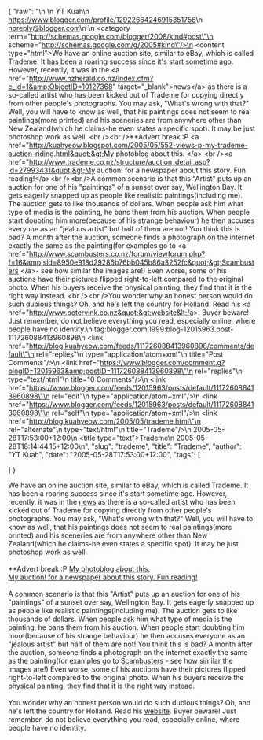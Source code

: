 {
  "raw": "<entry>\n  <author>\n    <name>YT Kuah</name>\n    <uri>https://www.blogger.com/profile/12922664246915351758</uri>\n    <email>noreply@blogger.com</email>\n  </author>\n  <category term=\"http://schemas.google.com/blogger/2008/kind#post\"\n    scheme=\"http://schemas.google.com/g/2005#kind\"/>\n  <content type=\"html\">We have an online auction site, similar to eBay, which is called Trademe. It has been a roaring success since it's start sometime ago. However, recently, it was in the &lt;a href=&quot;http://www.nzherald.co.nz/index.cfm?c_id=1&amp;ObjectID=10127368&quot; target=&quot;_blank&quot;&gt;news&lt;/a&gt; as there is a so-called artist who has been kicked out of Trademe for copying directly from other people's photographs. You may ask, &quot;What's wrong with that?&quot; Well, you will have to know as well, that his paintings does not seem to real paintings(more printed) and his sceneries are from anywhere other than New Zealand(which he claims-he even states a specific spot). It may be just photoshop work as well. &lt;br /&gt;&lt;br /&gt;**Advert break :P &lt;a href=&quot;http://kuahyeow.blogspot.com/2005/05/552-views-p-my-trademe-auction-riding.html&quot;&gt;My photoblog about this. &lt;/a&gt; &lt;br /&gt;&lt;a href=&quot;http://www.trademe.co.nz/structure/auction_detail.asp?id=27993431&quot;&gt;My auction! for a newspaper about this story. Fun reading!&lt;/a&gt;&lt;br /&gt;&lt;br /&gt;A common scenario is that this &quot;Artist&quot; puts up an auction for one of his &quot;paintings&quot; of a sunset over say, Wellington Bay. It gets eagerly snapped up as people like realistic paintings(including me). The auction gets to like thousands of dollars. When people ask him what type of media is the painting, he bans them from his auction. When people start doubting him more(because of his strange behaviour) he then accuses everyone as an &quot;jealous artist&quot; but half of them are not! You think this is bad? A month after the auction, someone finds a photograph on the internet exactly the same as the painting(for examples go to &lt;a href=&quot;http://www.scambusters.co.nz/forum/viewforum.php?f=16&amp;sid=8950e918d29286b76bb045b86a3252fc&quot;&gt;Scambusters &lt;/a&gt;- see how similar the images are!) Even worse, some of his auctions have their pictures flipped right-to-left compared to the original photo. When his buyers receive the physical painting, they find that it is the right way instead. &lt;br /&gt;&lt;br /&gt;You wonder why an honest person would do such dubious things? Oh, and he's left the country for Holland. Read his &lt;a href=&quot;http://www.petervink.co.nz&quot;&gt;website&lt;/a&gt;. Buyer beware! Just remember, do not believe everything you read, especially online, where people have no identity.</content>\n  <id>tag:blogger.com,1999:blog-12015963.post-111726088413960898</id>\n  <link href=\"http://blog.kuahyeow.com/feeds/111726088413960898/comments/default\"\n    rel=\"replies\"\n    type=\"application/atom+xml\"\n    title=\"Post Comments\"/>\n  <link href=\"https://www.blogger.com/comment.g?blogID=12015963&amp;postID=111726088413960898\"\n    rel=\"replies\"\n    type=\"text/html\"\n    title=\"0 Comments\"/>\n  <link href=\"https://www.blogger.com/feeds/12015963/posts/default/111726088413960898\"\n    rel=\"edit\"\n    type=\"application/atom+xml\"/>\n  <link href=\"https://www.blogger.com/feeds/12015963/posts/default/111726088413960898\"\n    rel=\"self\"\n    type=\"application/atom+xml\"/>\n  <link href=\"http://blog.kuahyeow.com/2005/05/trademe.html\"\n    rel=\"alternate\"\n    type=\"text/html\"\n    title=\"Trademe\"/>\n  <published>2005-05-28T17:53:00+12:00</published>\n  <title type=\"text\">Trademe</title>\n  <updated>2005-05-28T18:14:44.15+12:00</updated>\n</entry>",
  "slug": "trademe",
  "title": "Trademe",
  "author": "YT Kuah",
  "date": "2005-05-28T17:53:00+12:00",
  "tags": [

  ]
}

We have an online auction site, similar to eBay, which is called Trademe. It has been a roaring success since it's start sometime ago. However, recently, it was in the <a href="http://www.nzherald.co.nz/index.cfm?c_id=1&ObjectID=10127368" target="_blank">news</a> as there is a so-called artist who has been kicked out of Trademe for copying directly from other people's photographs. You may ask, "What's wrong with that?" Well, you will have to know as well, that his paintings does not seem to real paintings(more printed) and his sceneries are from anywhere other than New Zealand(which he claims-he even states a specific spot). It may be just photoshop work as well. <br /><br />**Advert break :P <a href="http://kuahyeow.blogspot.com/2005/05/552-views-p-my-trademe-auction-riding.html">My photoblog about this. </a> <br /><a href="http://www.trademe.co.nz/structure/auction_detail.asp?id=27993431">My auction! for a newspaper about this story. Fun reading!</a><br /><br />A common scenario is that this "Artist" puts up an auction for one of his "paintings" of a sunset over say, Wellington Bay. It gets eagerly snapped up as people like realistic paintings(including me). The auction gets to like thousands of dollars. When people ask him what type of media is the painting, he bans them from his auction. When people start doubting him more(because of his strange behaviour) he then accuses everyone as an "jealous artist" but half of them are not! You think this is bad? A month after the auction, someone finds a photograph on the internet exactly the same as the painting(for examples go to <a href="http://www.scambusters.co.nz/forum/viewforum.php?f=16&sid=8950e918d29286b76bb045b86a3252fc">Scambusters </a>- see how similar the images are!) Even worse, some of his auctions have their pictures flipped right-to-left compared to the original photo. When his buyers receive the physical painting, they find that it is the right way instead. <br /><br />You wonder why an honest person would do such dubious things? Oh, and he's left the country for Holland. Read his <a href="http://www.petervink.co.nz">website</a>. Buyer beware! Just remember, do not believe everything you read, especially online, where people have no identity.